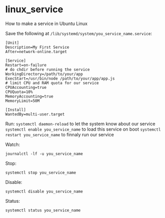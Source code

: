 # linux_service
How to make a service in Ubuntu Linux


Save the following at `/lib/systemd/system/you_service_name.service`:
```
[Unit]
Description=My First Service
After=network-online.target

[Service]
Restart=on-failure
# do chdir before running the service
WorkingDirectory=/path/to/your/app
ExecStart=/usr/bin/node /path/to/your/app/app.js
# limit CPU and RAM quota for our service
CPUAccounting=true
CPUQuota=10%
MemoryAccounting=true
MemoryLimit=50M

[Install]
WantedBy=multi-user.target
```

Run:
`systemctl daemon-reload` to let the system know about our service
`systemctl enable you_service_name` to load this service on boot
`systemctl restart you_service_name` to finnaly run our service


Watch:
```
journalctl -lf -u you_service_name
```

Stop:
```
systemctl stop you_service_name
```

Disable:
```
systemctl disable you_service_name
```

Status:
```
systemctl status you_service_name
```
